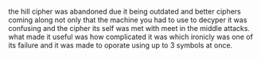 the hill cipher was abandoned due it being outdated and better ciphers coming along not only that the machine you had to use to decyper it was confusing and the cipher its self was met with meet in the middle attacks. what made it useful was how complicated it was which ironicly was one of its failure and it was made to oporate using up to 3 symbols at once.

